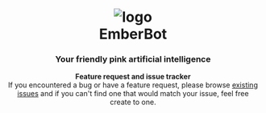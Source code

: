 <div align="center">

# ![logo](https://cdn.discordapp.com/icons/227688881133322240/7308a6e9f3bb8ac0981479ea0a514cb1.webp)<br/>EmberBot

### Your friendly pink artificial intelligence

**Feature request and issue tracker**  
If you encountered a bug or have a feature request, please browse [existing issues](https://github.com/Xeevis/EmberBot/issues) and if you can't find
one that would match your issue, feel free create to one.
</div>

